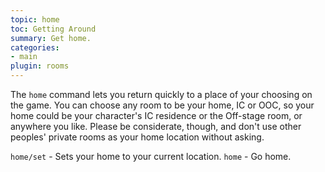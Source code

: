 ```yaml
---
topic: home
toc: Getting Around
summary: Get home.
categories:
- main
plugin: rooms
---
```

The `home` command lets you return quickly to a place of your choosing on the game.  You can choose any room to be your home, IC or OOC, so your home could be your character's IC residence or the Off-stage room, or anywhere you like.  Please be considerate, though, and don't use other peoples' private rooms as your home location without asking.

`home/set` - Sets your home to your current location.
`home` - Go home.
